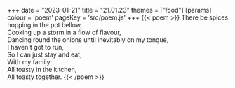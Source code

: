 +++
date = "2023-01-21"
title = "21.01.23"
themes = ["food"]
[params]
  colour = 'poem'
  pageKey = 'src/poem.js'
+++
{{< poem >}}
There be spices hopping in the pot bellow,  
Cooking up a storm in a flow of flavour,  
Dancing round the onions until inevitably on my tongue,  
I haven't got to run,  
So I can just stay and eat,  
With my family:  
All toasty in the kitchen,  
All toasty together.
{{< /poem >}}
